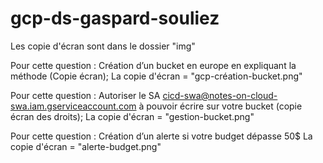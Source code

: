 # gcp-ds-gaspard-souliez

Les copie d'écran sont dans le dossier "img"

Pour cette question : Création d’un bucket en europe en expliquant la méthode (Copie écran);
La copie d'écran = "gcp-création-bucket.png"

Pour cette question : Autoriser le SA cicd-swa@notes-on-cloud-swa.iam.gserviceaccount.com à pouvoir écrire sur votre bucket (copie écran des droits);
La copie d'écran = "gestion-bucket.png"

Pour cette question : Création d’un alerte si votre budget dépasse 50$
La copie d'écran = "alerte-budget.png"